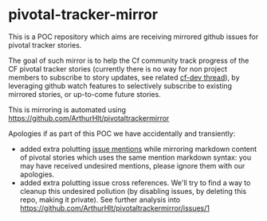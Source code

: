 # pivotal-tracker-mirror

This is a POC repository which aims are receiving mirrored github issues for pivotal tracker stories.

The goal of such mirror is to help the Cf community track progress of the CF pivotal tracker stories (currently there is no way for non project members to subscribe to story updates, see related [cf-dev thread](http://cf-dev.70369.x6.nabble.com/cf-dev-FW-issue-tracker-permissions-tt2763.html#a5014)), by leveraging github watch features to selectively subscribe to existing mirrored stories, or up-to-come future stories.

This is mirroring is automated using https://github.com/ArthurHlt/pivotaltrackermirror

Apologies if as part of this POC we have accidentally and transiently:
* added extra polutting [issue mentions](https://github.com/blog/957-introducing-issue-mentions) while mirroring markdown content of pivotal stories which uses the same mention markdown syntax: you may have received undesired mentions, please ignore them with our apologies.
* added extra polutting issue cross references. We'll try to find a way to cleanup this undesired pollution (by disabling issues, by deleting this repo, making it private). See further analysis into https://github.com/ArthurHlt/pivotaltrackermirror/issues/1

